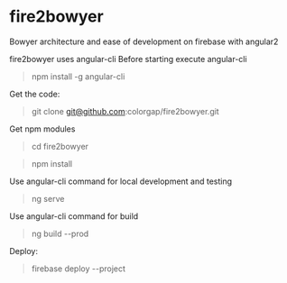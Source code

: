 # fire2bowyer
Bowyer architecture and ease of development on firebase with angular2

fire2bowyer uses angular-cli
Before starting execute angular-cli
> npm install -g angular-cli

Get the code:
> git clone git@github.com:colorgap/fire2bowyer.git

Get npm modules
> cd fire2bowyer 

> npm install

Use angular-cli command for local development and testing
> ng serve

Use angular-cli command for build
> ng build --prod

Deploy:
> firebase deploy --project <projectname>